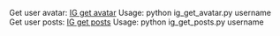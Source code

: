 Get user avatar: <a href="https://github.com/IllDieAnyway/instaparser/blob/main/ig_get_avatar.py">IG get avatar</a> Usage: python ig_get_avatar.py username
<br>
Get user posts: <a href="https://github.com/IllDieAnyway/instaparser/blob/main/ig_get_posts.py">IG get posts</a> Usage: python ig_get_posts.py username
